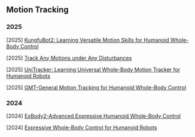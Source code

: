 ## Motion Tracking

### 2025

[2025] [KungfuBot2: Learning Versatile Motion Skills for Humanoid Whole-Body Control](https://arxiv.org/abs/2509.16638)

[2025] [Track Any Motions under Any Disturbances](https://arxiv.org/abs/2509.13833)

[2025] [UniTracker: Learning Universal Whole-Body Motion Tracker for Humanoid Robots](https://arxiv.org/abs/2507.07356)

[2025] [GMT-General Motion Tracking for Humanoid Whole-Body Control](https://arxiv.org/abs/2506.14770)



### 2024

[2024] [ExBody2-Advanced Expressive Humanoid Whole-Body Control](https://arxiv.org/abs/2412.13196)

[2024] [Expressive Whole-Body Control for Humanoid Robots](https://arxiv.org/abs/2402.16796)
